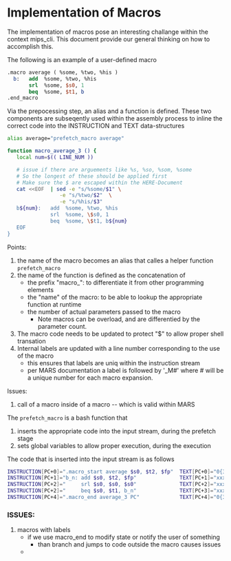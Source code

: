 # Implementation of Macros

The implementation of macros pose an interesting challange within the context mips_cli.
This document provide our general thinking on how to accomplish this.

The following is an example of a user-defined macro

  ```mips
  .macro average ( %some, %two, %his )
    b:   add  %some, %two, %his
         srl  %some, $s0, 1
         beq  %some, $t1, b
  .end_macro
  ```

Via the prepocessing step, an alias and a function is defined.  These two components are subseqently
used within the assembly process to inline the correct code into the INSTRUCTION and TEXT data-structures

   ```bash
   alias average="prefetch_macro average"

   function macro_average_3 () { 
      local num=$(( LINE_NUM ))

      # issue if there are arguements like %s, %so, %som, %some
      # So the longest of these should be applied first
      # Make sure the $ are escaped within the HERE-Document
      cat <<EOF  | sed -e "s/%some/$1" \
                    -e "s/%two/$2"  \
                    -e "s/%his/$3"  
      b${num}:   add  %some, %two, %his
                 srl  %some, \$s0, 1
                 beq  %some, \$t1, b${num}
      EOF
   }
   ```
Points:
  1. the name of the macro becomes an alias that calles a helper function `prefetch_macro`
  1. the name of the function is defined as the concatenation of
     - the prefix "macro_": to differentiate it from other programming elements
     - the "name" of the macro: to be able to lookup the appropriate function at runtime
     - the number of actual parameters passed to the macro
       * Note macros can be overload, and are differentied by the parameter count.
  1. The macro code needs to be updated to protect "$" to allow proper shell transation
  1. Internal labels are updated with a line number corresponding to the use of the macro
     - this ensures that labels are uniq within the instruction stream
     - per MARS documentation a label is followed by '\_M#' where # will be a unique number for each macro expansion.

Issues:
  1. call of a macro inside of a macro -- which is valid within MARS

The `prefetch_macro` is a bash function that
  1. inserts the appropriate code into the input stream, during the prefetch stage
  1. sets global variables to allow proper execution, during the execution

The code that is inserted into the input stream is as follows

  ```bash
  INSTRUCTION[PC+0]=".macro_start average $s0, $t2, $fp"  TEXT[PC+0]="0{32}"
  INSTRUCTION[PC+1]="b_n: add $s0, $t2, $fp"              TEXT[PC+1]="xxxxxxxxxxxxxxxxxxxxxxxxxxxxxxxx"
  INSTRUCTION[PC+2]="     srl $s0, $s0, $s0"              TEXT[PC+2]="xxxxxxxxxxxxxxxxxxxxxxxxxxxxxxxx"
  INSTRUCTION[PC+2]="     beq $s0, $t1, b_n"              TEXT[PC+3]="xxxxxxxxxxxxxxxxxxxxxxxxxxxxxxxx"
  INSTRUCTION[PC+4]=".macro_end average_3 PC"             TEXT[PC+4]="0{32}"
  ```


### ISSUES:
  1. macros with labels
     - if we use macro_end to modify state or notify the user of something
       - than branch and jumps to code outside the macro causes issues
     - 